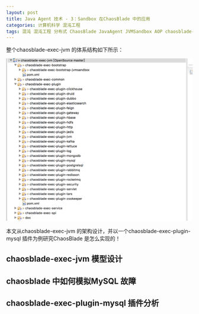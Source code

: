 ```yaml
---
layout: post
title: Java Agent 技术 - 3：Sandbox 在ChaosBlade 中的应用
categories: 计算机科学 混沌工程 
tags: 混沌 混沌工程 分布式 ChaosBlade JavaAgent JVMSandbox AOP chaosblade-exec-jvm chaosblade-exec-plugin-mysql 
---
```


整个chaosblade-exec-jvm 的体系结构如下所示：

![](../media/image/2024-12-23/01.png)

本文从chaosblade-exec-jvm 的架构设计，并以一个chaosblade-exec-plugin-mysql 插件为例研究ChaosBlade 是怎么实现的！

## chaosblade-exec-jvm 模型设计



## chaosblade 中如何模拟MySQL 故障



## chaosblade-exec-plugin-mysql 插件分析

